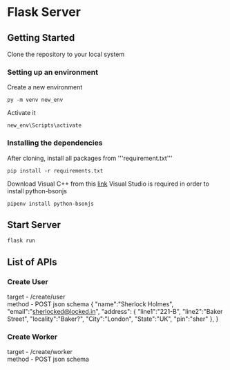 # Flask Server

## Getting Started

Clone the repository to your local system

### Setting up an environment

Create a new environment
```
py -m venv new_env
```

Activate it
```
new_env\Scripts\activate
```

### Installing the dependencies 

After cloning, install all packages from '''requirement.txt'''
```
pip install -r requirements.txt
```

Download Visual C++ from this <a href="http://go.microsoft.com/fwlink/?LinkId=691126&fixForIE=.exe">link</a>
Visual Studio is required in order to install python-bsonjs
```
pipenv install python-bsonjs
```

## Start Server


```
flask run
```

## List of APIs

### Create User

target - /create/user  
method - POST
json schema
{
    "name":"Sherlock Holmes",
    "email":"sherlocked@locked.in",
    "address": {
        "line1":"221-B",
        "line2":"Baker Street",
        "locality":"Baker?",
        "City":"London",
        "State":"UK",
        "pin":"sher"
    },
}

### Create Worker

target - /create/worker  
method - POST
json schema




